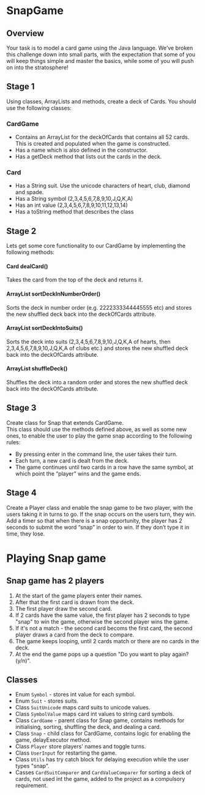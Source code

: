 # SnapGame

## Overview
Your task is to model a card game using the Java language. We’ve broken this challenge down into small parts, with the expectation that
some of you will keep things simple and master the basics, while some of you will push on into the stratosphere!

## Stage 1
Using classes, ArrayLists and methods, create a deck of Cards. You should use the following classes:
### CardGame
* Contains an ArrayList<Card> for the deckOfCards that contains all 52 cards. This is created and populated when the game is
constructed.
* Has a name which is also defined in the constructor.
* Has a getDeck method that lists out the cards in the deck.
### Card
* Has a String suit. Use the unicode characters of heart, club, diamond and spade.
* Has a String symbol (2,3,4,5,6,7,8,9,10,J,Q,K,A)
* Has an int value (2,3,4,5,6,7,8,9,10,11,12,13,14)
* Has a toString method that describes the class

## Stage 2
Lets get some core functionality to our CardGame by implementing the following methods:
#### Card dealCard()
Takes the card from the top of the deck and returns it.
#### ArrayList<Card> sortDeckInNumberOrder()
Sorts the deck in number order (e.g. 2222333344445555 etc) and stores the new shuffled deck back into the deckOfCards attribute.
#### ArrayList<Card> sortDeckIntoSuits()
Sorts the deck into suits (2,3,4,5,6,7,8,9,10,J,Q,K,A of hearts, then 2,3,4,5,6,7,8,9,10,J,Q,K,A of clubs etc.) and stores the new shuffled
deck back into the deckOfCards attribute.
#### ArrayList<Card> shuffleDeck()
Shuffles the deck into a random order and stores the new shuffled deck back into the deckOfCards attribute.

## Stage 3
Create class for Snap that extends CardGame.<br />
This class should use the methods defined above, as well as some new ones, to enable the user to play the game snap according to the
following rules:
* By pressing enter in the command line, the user takes their turn.
* Each turn, a new card is dealt from the deck.
* The game continues until two cards in a row have the same symbol, at which point the “player” wins and the game ends.
## Stage 4
Create a Player class and enable the snap game to be two player, with the users taking it in turns to go. If the snap occurs on the users
turn, they win.<br />
Add a timer so that when there is a snap opportunity, the player has 2 seconds to submit the word “snap” in order to win. If they don’t
type it in time, they lose.

# Playing Snap game
## Snap game has 2 players

 1. At the start of the game players enter their names.
 2. After that the first card is drawn from the deck.
 3. The first player draw the second card.
 4. If 2 cards have the same value, the first player has 2 seconds to type "snap" to win the game, otherwise the second player wins the game.
 5. If it's not a match - the second card becoms the first card, the second player draws a card from the deck to compare.
 6. The game keeps looping, until 2 cards match or there are no cards in the deck.
 7. At the end the game pops up a question "Do you want to play again? (y/n)".
 
## Classes

* Enum `Symbol` - stores int value for each symbol.
* Enum `Suit` - stores suits.
* Class `SuitUnicode` maps card suits to unicode values.
* Class `SymbolValue` maps card int values to string card symbols.
* Class `CardGame` - parent class for Snap game, contains methods for initialising, sorting, shuffling the deck, and dealing a card.
* Class `Snap` - child class for CardGame, contains logic for enabling the game, delayExecutor method.
* Class `Player` store players' names and toggle turns.
* Class `UserInput` for restarting the game.
* Class `Utils` has try catch block for delaying execution while the user types "snap".
* Casses `CardSuitComparer` and `CardValueComparer` for sorting a deck of cards, not used int the game, added to the project as a compulsory requirement.

